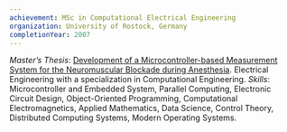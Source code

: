 ```yaml
---
achievement: MSc in Computational Electrical Engineering
organization: University of Rostock, Germany
completionYear: 2007
---
```


*Master’s Thesis*: [Development of a Microcontroller-based Measurement System for the Neuromuscular Blockade during Anesthesia](https://www.proquest.com/docview/2801854471). Electrical Engineering with a specialization in Computational Engineering. *Skills*: Microcontroller and Embedded System, Parallel Computing, Electronic Circuit Design, Object-Oriented Programming, Computational Electromagnetics, Applied Mathematics, Data Science, Control Theory, Distributed Computing Systems, Modern Operating Systems.
